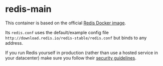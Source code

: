 # redis-main 

This container is based on the official [Redis Docker image](https://hub.docker.com/_/redis/).

Its `redis.conf` uses the default/example config file `http://download.redis.io/redis-stable/redis.conf` but binds to any
 address.
 

If you run Redis yourself in production (rather than use a hosted service in your datacenter) make sure you follow their
 [security guidelines](https://redis.io/topics/security).

